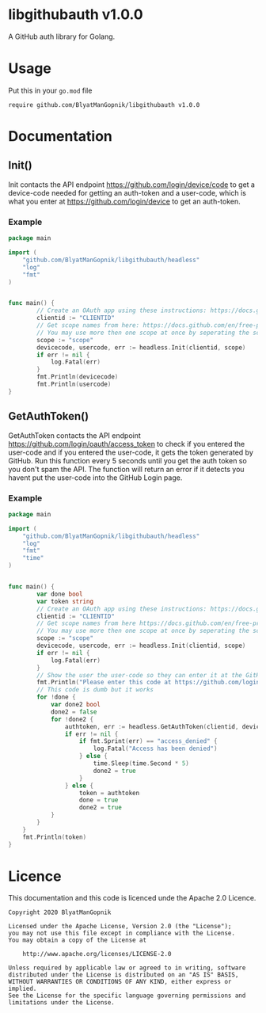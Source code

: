 # libgithubauth v1.0.0
A GitHub auth library for Golang.
# Usage
Put this in your `go.mod` file
```
require github.com/BlyatManGopnik/libgithubauth v1.0.0
```
# Documentation
## Init()
Init contacts the API endpoint https://github.com/login/device/code to get a device-code needed for getting an auth-token and a user-code, which is what you enter at https://github.com/login/device to get an auth-token.
### Example
```go
package main

import (
    "github.com/BlyatManGopnik/libgithubauth/headless"
    "log"
    "fmt"
)


func main() {
        // Create an OAuth app using these instructions: https://docs.github.com/en/free-pro-team@latest/developers/apps/creating-an-oauth-app
        clientid := "CLIENTID"
        // Get scope names from here: https://docs.github.com/en/free-pro-team@latest/developers/apps/scopes-for-oauth-apps#available-scopes
        // You may use more then one scope at once by seperating the scope names with a comma, like this "repo, gist"
        scope := "scope"
    	devicecode, usercode, err := headless.Init(clientid, scope)
        if err != nil {
            log.Fatal(err)
        }
        fmt.Println(devicecode)
        fmt.Println(usercode)
}
```
## GetAuthToken()
GetAuthToken contacts the API endpoint https://github.com/login/oauth/access_token to check if you entered the user-code and if you entered the user-code, it gets the token generated by GitHub. Run this function every 5 seconds until you get the auth token so you don't spam the API. The function will return an error if it detects you havent put the user-code into the GitHub Login page.
### Example
```go
package main

import (
    "github.com/BlyatManGopnik/libgithubauth/headless"
    "log"
    "fmt"
    "time"
)


func main() {
        var done bool
        var token string
        // Create an OAuth app using these instructions: https://docs.github.com/en/free-pro-team@latest/developers/apps/creating-an-oauth-app
        clientid := "CLIENTID"
        // Get scope names from here https://docs.github.com/en/free-pro-team@latest/developers/apps/scopes-for-oauth-apps#available-scopes
        // You may use more then one scope at once by seperating the scope names with a comma, like this "repo, gist"
        scope := "scope"
    	devicecode, usercode, err := headless.Init(clientid, scope)
        if err != nil {
            log.Fatal(err)
        }
        // Show the user the user-code so they can enter it at the GitHub device page
        fmt.Println("Please enter this code at https://github.com/login/device\n" + usercode)
        // This code is dumb but it works
        for !done {
		    var done2 bool
		    done2 = false
		    for !done2 {
			    authtoken, err := headless.GetAuthToken(clientid, devicecode)
			    if err != nil {
                    if fmt.Sprint(err) == "access_denied" {
                        log.Fatal("Access has been denied")
                    } else {
				        time.Sleep(time.Second * 5)
				        done2 = true
                    }
			    } else {
				    token = authtoken
				    done = true
				    done2 = true
			}
		}
	}
    fmt.Println(token)
}
```
# Licence
This documentation and this code is licenced unde the Apache 2.0 Licence.
```
Copyright 2020 BlyatManGopnik

Licensed under the Apache License, Version 2.0 (the "License");
you may not use this file except in compliance with the License.
You may obtain a copy of the License at

	http://www.apache.org/licenses/LICENSE-2.0

Unless required by applicable law or agreed to in writing, software
distributed under the License is distributed on an "AS IS" BASIS,
WITHOUT WARRANTIES OR CONDITIONS OF ANY KIND, either express or implied.
See the License for the specific language governing permissions and
limitations under the License.
```